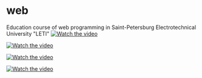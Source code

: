 # web
Education course of web programming in Saint-Petersburg Electrotechnical University "LETI"
[![Watch the video](https://i.imgur.com/vKb2F1B.png)](https://youtu.be/vOJGrsvSfmI)

[![Watch the video](https://i.imgur.com/vKb2F1B.png)](https://youtu.be/MOYeE2acNdI)

[![Watch the video](https://i.imgur.com/vKb2F1B.png)](https://youtu.be/I9uRCdx0OwA)

[![Watch the video](https://i.imgur.com/vKb2F1B.png)](https://youtu.be/I9uRCdx0OwA)
